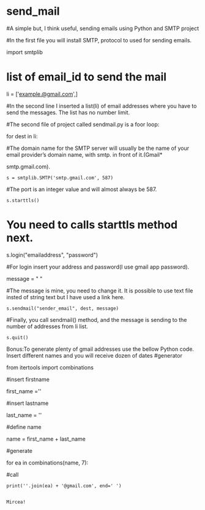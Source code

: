 # send_mail
#A simple but, I think useful, sending emails using Python and SMTP project


#In the first file you will install SMTP, protocol to used for sending emails.


import smtplib
 

# list of email_id to send the mail


li = ['example.@gmail.com',]



#In the second line I inserted a list(li) of email addresses where you have to send the messages. The list has no number limit.

#The second file of project called sendmail.py  is a foor loop:



for dest in li:

#The domain name for the SMTP server will usually be the name of your email provider’s domain name, with smtp. in front of it.(Gmail*

smtp.gmail.com). 


    s = smtplib.SMTP('smtp.gmail.com', 587)
	
#The port is an integer value and will almost always be 587.
    
	s.starttls()
	

# You need to calls starttls method next.
   
   
   s.login("emailaddress", "password")


#For login insert your address and password(I use gmail app password). 

   
   message = " "
    

#The message is mine, you need to change it. It is possible to use text file insted of string text but I have used a link here.	
	
	
	s.sendmail("sender_email", dest, message)


#Finally, you call sendmail() method, and the message is sending to the number of addresses from li list.
    
	s.quit()
    
    
	
	
	




Bonus:To generate plenty of gmail addresses use the bellow Python code. Insert different names and you will receive dozen of dates
#generator

from itertools import combinations

#insert firstname

first_name =''

#insert lastname

last_name = ''

#define name

name = first_name + last_name

#generate

for ea in combinations(name, 7):

#call
    
	print(''.join(ea) + '@gmail.com', end=' ')
    
    
    Mircea!
